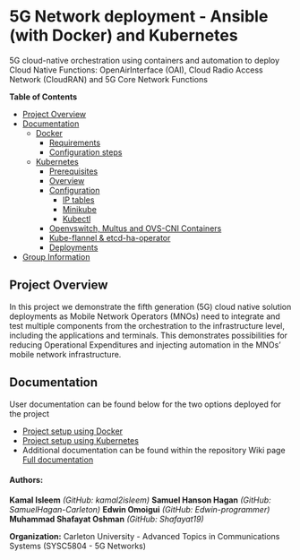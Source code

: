 # 5G Network deployment - Ansible (with Docker) and Kubernetes
5G cloud-native orchestration using containers and automation to deploy Cloud Native Functions: OpenAirInterface (OAI), Cloud Radio Access Network (CloudRAN) and 5G Core Network Functions

**Table of Contents**

- [Project Overview](#project-overview)
- [Documentation](#documentation)
    * [Docker](https://github.com/Edwin-programmer/Project5G-ansible-deployment/tree/main/Docker%20deployment)
      + [Requirements](https://github.com/Edwin-programmer/Project5G-ansible-deployment/tree/main/Docker%20deployment#requirements)
      + [Configuration steps](https://github.com/Edwin-programmer/Project5G-ansible-deployment/tree/main/Docker%20deployment#configuration-steps)
  - [Kubernetes](https://github.com/Edwin-programmer/Project5G-ansible-deployment/tree/main/Kubernetes%20deployment)
    - [Prerequisites](https://github.com/Edwin-programmer/Project5G-ansible-deployment/tree/main/Kubernetes%20deployment#prerequisites)
    - [Overview](https://github.com/Edwin-programmer/Project5G-ansible-deployment/tree/main/Kubernetes%20deployment#overview)
    - [Configuration](https://github.com/Edwin-programmer/Project5G-ansible-deployment/tree/main/Kubernetes%20deployment#configuration)
      - [IP tables](https://github.com/Edwin-programmer/Project5G-ansible-deployment/tree/main/Kubernetes%20deployment#ip-tables)
      - [Minikube](https://github.com/Edwin-programmer/Project5G-ansible-deployment/tree/main/Kubernetes%20deployment#minikube)
      - [Kubectl](https://github.com/Edwin-programmer/Project5G-ansible-deployment/tree/main/Kubernetes%20deployment#kubectl)
    - [Openvswitch, Multus and OVS-CNI Containers](https://github.com/Edwin-programmer/Project5G-ansible-deployment/tree/main/Kubernetes%20deployment#kubectl)
    - [Kube-flannel & etcd-ha-operator](https://github.com/Edwin-programmer/Project5G-ansible-deployment/tree/main/Kubernetes%20deployment#kubectl)
    - [Deployments](https://github.com/Edwin-programmer/Project5G-ansible-deployment/tree/main/Kubernetes%20deployment#Deployments)
- [Group Information](#authors)

## Project Overview

In this project we demonstrate the fifth generation (5G) cloud native solution deployments as Mobile Network Operators (MNOs) need to integrate and test multiple components from the orchestration to the infrastructure level, including the applications and terminals. This demonstrates possibilities for reducing Operational Expenditures and injecting automation in the MNOs’ mobile network infrastructure.

## Documentation

User documentation can be found below for the two options deployed for the project
- [Project setup using Docker](https://github.com/Edwin-programmer/Project5G-ansible-deployment/tree/main/Docker%20deployment/README.md)
- [Project setup using Kubernetes](https://github.com/Edwin-programmer/Project5G-ansible-deployment/tree/main/Kubernetes%20deployment/README.md)
- Additional documentation can be found within the repository Wiki page  [Full documentation](https://github.com/Edwin-programmer/Project5G-ansible-deployment/wiki)
        
#### Authors:
 **Kamal Isleem** _(GitHub: kamal2isleem)_
 **Samuel Hanson Hagan** _(GitHub: SamuelHagan-Carleton)_
 **Edwin Omoigui** _(GitHub: Edwin-programmer)_
 **Muhammad Shafayat Oshman** _(GitHub: Shafayat19)_

**Organization:** Carleton University - Advanced Topics in Communications Systems (SYSC5804 - 5G Networks)

